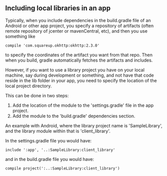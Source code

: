 ## Including local libraries in an app

Typically, when you include dependencies in the build.gradle file of an Android or other app project, you specify a repository of artifacts (often remote repository of jcenter or mavenCentral, etc), and then you use something like

```
compile 'com.squareup.okhttp:okhttp:2.3.0'
```

to specify the coordinates of the artifact you want from that repo. Then when you build, gradle automatically fetches the artifacts and includes.

However, if you want to use a library project you have on your local machine, say during development or something, and not have that code reside in the lib folder in your app, you need to specify the location of the local project directory.

This can be done in two steps:

1. Add the location of the module to the 'settings.gradle' file in the app project.
2. Add the module to the 'build.gradle' dependencies section.

An example with Android, where the library project name is 'SampleLibrary', and the library module within that is 'client_library'.

In the settings.gradle file you would have:

```
include ':app', '..:SampleLibrary:client_library'
```

and in the build.gradle file you would have:

```
compile project(':..:SampleLibrary:client_library')
```
